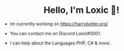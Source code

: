 <h1 align="center">Hello, I'm Loxic 👋!</h1>

- Im currently working on https://harrybotter.org/

- You can contact me on Discord Loxic#0001.

- I can help about the Languages PHP, C# & more.
